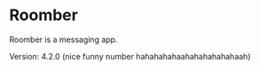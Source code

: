 # Roomber
Roomber is a messaging app.

Version: 4.2.0 (nice funny number hahahahahaahahahahahahaah)
